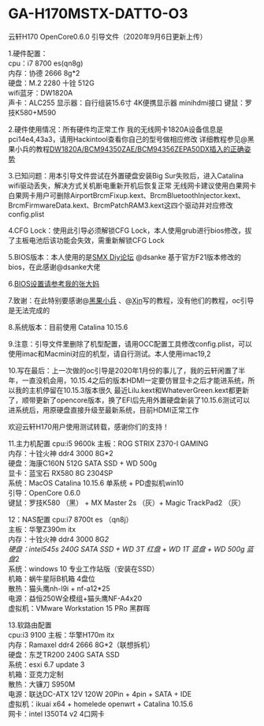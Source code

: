 # GA-H170MSTX-DATTO-O3
云轩H170 OpenCore0.6.0 引导文件（2020年9月6日更新上传）
  
1.硬件配置：  
cpu：i7 8700 es(qn8g)  
内存：协德 2666 8g*2  
硬盘：M.2 2280 十铨 512G  
wifi蓝牙：DW1820A  
声卡：ALC255
显示器：自行组装15.6寸 4K便携显示器 minihdmi接口
键鼠：罗技K580+M590
  
2.硬件使用情况：所有硬件均正常工作
我的无线网卡1820A设备信息是pci14e4,43a3，请用Hackintool查看你自己的型号做相应修改
详细教程参见@黑果小兵的教程[DW1820A/BCM94350ZAE/BCM94356ZEPA50DX插入的正确姿势](https://blog.daliansky.net/DW1820A_BCM94350ZAE-driver-inserts-the-correct-posture.html) 

3.已知问题：用本引导文件尝试在外置硬盘安装Big Sur失败后，进入Catalina wifi驱动丢失，解决方式关机断电重新开机后恢复正常
无线网卡建议使用白果网卡
白果网卡用户可删除AirportBrcmFixup.kext、BrcmBluetoothInjector.kext、BrcmFirmwareData.kext、BrcmPatchRAM3.kext这四个驱动并对应修改config.plist
  
4.CFG Lock：使用此引导必须解锁CFG Lock，本人使用grub进行bios修改，拔了主板电池后该功能会失效，需重新解锁CFG Lock
  
5.BIOS版本：本人使用的是[SMX Diy论坛](http://www.smxdiy.com/) @dsanke 基于官方F21版本修改的bios，在此感谢@dsanke大佬

6.[BIOS设置请参考我的张大妈](https://post.smzdm.com/p/ag827k43/)
  
7.致谢：在此特别要感谢@[黑果小兵](https://blog.daliansky.net/) 、@[Xjn](https://blog.daliansky.net/OpenCore-BootLoader.html)写的教程，没有他们的教程，oc引导是无法完成的  

8.系统版本：目前使用 Catalina 10.15.6

9.注意：引导文件里删除了机型配置，请用OCC配置工具修改config.plist，可以使用imac和Macmini对应的机型，请自行测试。本人使用imac19,2

10.写在最后：上一次做的oc引导是2020年1月份的事儿了，我的云轩闲置了半年，一直没机会用，10.15.4之后的版本HDMI一定要仿冒显卡之后才能进系统，所以我的主机停留在10.15.3版本很久
最近Lilu.kext和WhateverGreen.kext都更新了，顺带更新了opencore版本，换了EFI后先用外置硬盘新装了10.15.6测试可以进系统后，用原硬盘直接升级至最新系统，目前HDMI正常工作

欢迎云轩H170用户使用测试转载，感谢你们的支持！

11.主力机配置
cpu:i5 9600k
主板：ROG STRIX Z370-I GAMING   
内存：十铨火神 ddr4 3000 8G*2  
硬盘：海康C160N 512G SATA SSD + WD 500g  
显卡：蓝宝石 RX580 8G 2304SP    
系统：MacOS Catalina 10.15.6 单系统 + PD虚拟机win10  
引导：OpenCore 0.6.0   
键鼠：罗技K580 （黑） + MX Master 2s （灰）+ Magic TrackPad2 （灰） 

12：NAS配置
cpu:i7 8700t es （qn8j）  
主板：华擎Z390m itx  
内存：十铨火神 ddr4 3000 8G*2  
硬盘：intel545s 240G SATA SSD + WD 3T 红盘 + WD 1T 蓝盘 + WD 500g 蓝盘*2   
系统：windows 10 专业工作站版（安装在SSD）  
机箱：蜗牛星际B机箱 4盘位  
散热：猫头鹰nh-l9i + nf-a12*25  
电源：益恒250W全模组+猫头鹰NF-A4x20  
虚拟机：VMware Workstation 15 PRo 黑群晖 

13.软路由配置  
cpu:i3 9100 
主板：华擎H170m itx  
内存：Ramaxel ddr4 2666 8G*2（联想拆机）   
硬盘：东芝TR200 240G SATA SSD  
系统：esxi 6.7 update 3  
机箱：亚克力定制  
散热：大镰刀 S950M  
电源：联达DC-ATX 12V 120W 20Pin + 4pin + SATA + IDE  
虚拟机：ikuai x64 + homelede openwrt + Catalina 10.15.6   
网卡：intel I350T4 v2 4口网卡


